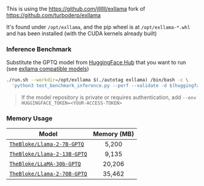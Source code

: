 
This is using the https://github.com/jllllll/exllama fork of https://github.com/turboderp/exllama  

It's found under `/opt/exllama`, and the pip wheel is at `/opt/exllama-*.whl` and has been installed (with the CUDA kernels already built)

### Inference Benchmark

Substitute the GPTQ model from [HuggingFace Hub](https://huggingface.co/models?search=gptq) that you want to run (see [exllama compatible models](https://github.com/turboderp/exllama/blob/master/doc/model_compatibility.md))

```bash
./run.sh --workdir=/opt/exllama $(./autotag exllama) /bin/bash -c \
  'python3 test_benchmark_inference.py --perf --validate -d $(huggingface-downloader TheBloke/Llama-2-7B-GPTQ)'
```
> If the model repository is private or requires authentication, add `--env HUGGINGFACE_TOKEN=<YOUR-ACCESS-TOKEN>`

### Memory Usage

| Model                                                                           | Memory (MB) |
|---------------------------------------------------------------------------------|:-----------:|
| [`TheBloke/Llama-2-7B-GPTQ`](https://huggingface.co/TheBloke/Llama-2-7B-GPTQ)   |    5,200    |
| [`TheBloke/Llama-2-13B-GPTQ`](https://huggingface.co/TheBloke/Llama-2-13B-GPTQ) |    9,135    |
| [`TheBloke/LLaMA-30b-GPTQ`](https://huggingface.co/TheBloke/LLaMA-30b-GPTQ)     |   20,206    |
| [`TheBloke/Llama-2-70B-GPTQ`](https://huggingface.co/TheBloke/Llama-2-70B-GPTQ) |   35,462    |

